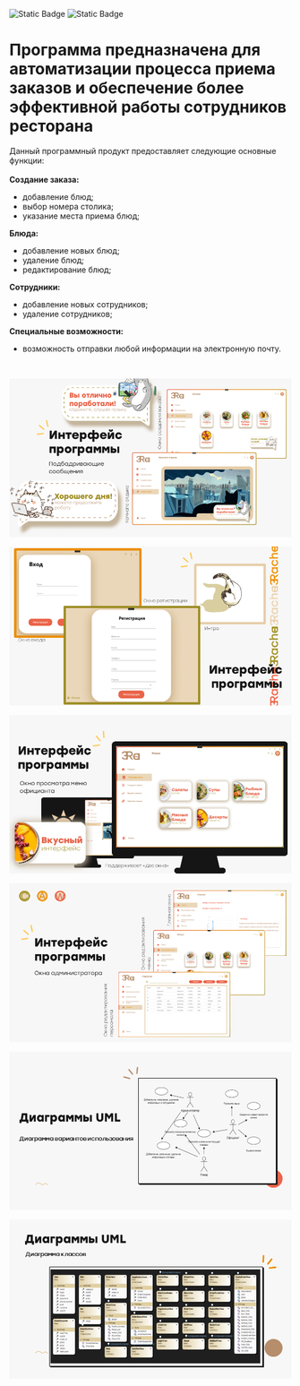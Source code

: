 ![Static Badge](https://img.shields.io/badge/WPF-orange?style=flat)
![Static Badge](https://img.shields.io/badge/SQLite-brightgreen?style=flat)


# Программа предназначена для автоматизации процесса приема заказов и обеспечение более эффективной работы сотрудников ресторана 
Данный программный продукт предоставляет следующие основные функции:<br>
<br>
**Создание заказа:**
<ul>
	<li>добавление блюд;</li>
	<li>выбор номера столика;</li>
	<li>указание места приема блюд;</li>
</ul>

**Блюда:**
<ul>
  <li>добавление новых блюд;</li>
  <li>удаление блюд;</li>
  <li>редактирование блюд;</li>
</ul>

**Сотрудники:**
<ul>
	<li>добавление новых сотрудников;</li>
	<li>удаление сотрудников;</li>	
</ul>

**Специальные возможности:**
<ul>
	<li>возможность отправки любой информации на электронную почту.</li>
</ul>
<br>

![](3Racha/Images/Слайд8.PNG)
<br>

![](3Racha/Images/Слайд7.PNG)
<br>

![](3Racha/Images/Слайд6.PNG)
<br>

![](3Racha/Images/Слайд5.PNG)
<br>

![](3Racha/Images/Слайд11.PNG)
<br>

![](3Racha/Images/Слайд12.PNG)
